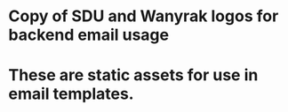 # Copy of SDU and Wanyrak logos for backend email usage
# These are static assets for use in email templates.
